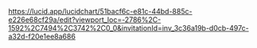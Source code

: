 https://lucid.app/lucidchart/51bacf6c-e81c-44bd-885c-e226e68cf29a/edit?viewport_loc=-2786%2C-1592%2C7494%2C3742%2C0_0&invitationId=inv_3c36a19b-d0cb-497c-a32d-f20e1ee8a686
